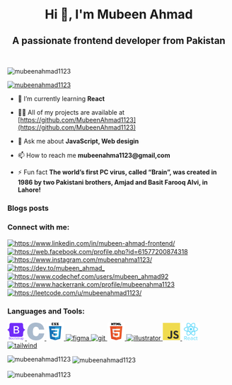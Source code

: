 <h1 align="center">Hi 👋, I'm Mubeen Ahmad</h1>

<h2 align="center">A passionate frontend developer from Pakistan</h2>
<img src="https://media3.giphy.com/media/v1.Y2lkPTc5MGI3NjExZW5odWZoZjg0b2F5ZG1vN2dxNGdiMXBndjU3NHlpZmZ3aDlpMHJvZSZlcD12MV9pbnRlcm5hbF9naWZfYnlfaWQmY3Q9Zw/ZVik7pBtu9dNS/giphy.gif" alt="">

<p align="left"> <img src="https://komarev.com/ghpvc/?username=mubeenahmad1123&label=Profile%20views&color=0e75b6&style=flat" alt="mubeenahmad1123" /> </p>

<p align="left"> <a href="https://github.com/ryo-ma/github-profile-trophy"><img src="https://github-profile-trophy.vercel.app/?username=mubeenahmad1123" alt="mubeenahmad1123" /></a> </p>

- 🌱 I’m currently learning **React**

- 👨‍💻 All of my projects are available at [https://github.com/MubeenAhmad1123](https://github.com/MubeenAhmad1123)

- 💬 Ask me about **JavaScript, Web desigin**

- 📫 How to reach me **mubeenahma1123@gmail,com**

- ⚡ Fun fact **The world’s first PC virus, called “Brain”, was created in 1986 by two Pakistani brothers, Amjad and Basit Farooq Alvi, in Lahore!**

### Blogs posts
<!-- BLOG-POST-LIST:START -->
<!-- BLOG-POST-LIST:END -->

<h3 align="left">Connect with me:</h3>
<p align="left">

<a href="https://linkedin.com/in/https://www.linkedin.com/in/mubeen-ahmad-frontend/" target="blank"><img align="center" src="https://raw.githubusercontent.com/rahuldkjain/github-profile-readme-generator/master/src/images/icons/Social/linked-in-alt.svg" alt="https://www.linkedin.com/in/mubeen-ahmad-frontend/" height="30" width="40" /></a>
<a href="https://fb.com/https://web.facebook.com/profile.php?id=61577200874318" target="blank"><img align="center" src="https://raw.githubusercontent.com/rahuldkjain/github-profile-readme-generator/master/src/images/icons/Social/facebook.svg" alt="https://web.facebook.com/profile.php?id=61577200874318" height="30" width="40" /></a>
<a href="https://instagram.com/https://www.instagram.com/mubeenahma1123/" target="blank"><img align="center" src="https://raw.githubusercontent.com/rahuldkjain/github-profile-readme-generator/master/src/images/icons/Social/instagram.svg" alt="https://www.instagram.com/mubeenahma1123/" height="30" width="40" /></a>
<a href="https://dev.to/https://dev.to/mubeen_ahmad_" target="blank"><img align="center" src="https://raw.githubusercontent.com/rahuldkjain/github-profile-readme-generator/master/src/images/icons/Social/devto.svg" alt="https://dev.to/mubeen_ahmad_" height="30" width="40" /></a>
<a href="https://www.codechef.com/users/https://www.codechef.com/users/mubeen_ahmad92" target="blank"><img align="center" src="https://cdn.jsdelivr.net/npm/simple-icons@3.1.0/icons/codechef.svg" alt="https://www.codechef.com/users/mubeen_ahmad92" height="30" width="40" /></a>
<a href="https://www.hackerrank.com/https://www.hackerrank.com/profile/mubeenahma1123" target="blank"><img align="center" src="https://raw.githubusercontent.com/rahuldkjain/github-profile-readme-generator/master/src/images/icons/Social/hackerrank.svg" alt="https://www.hackerrank.com/profile/mubeenahma1123" height="30" width="40" /></a>
<a href="https://www.leetcode.com/https://leetcode.com/u/mubeenahmad1123/" target="blank"><img align="center" src="https://raw.githubusercontent.com/rahuldkjain/github-profile-readme-generator/master/src/images/icons/Social/leet-code.svg" alt="https://leetcode.com/u/mubeenahmad1123/" height="30" width="40" /></a>
</p>

<h3 align="left">Languages and Tools:</h3>
<p align="left"> <a href="https://getbootstrap.com" target="_blank" rel="noreferrer"> <img src="https://raw.githubusercontent.com/devicons/devicon/master/icons/bootstrap/bootstrap-plain-wordmark.svg" alt="bootstrap" width="40" height="40"/> </a> <a href="https://www.cprogramming.com/" target="_blank" rel="noreferrer"> <img src="https://raw.githubusercontent.com/devicons/devicon/master/icons/c/c-original.svg" alt="c" width="40" height="40"/> </a> <a href="https://www.w3schools.com/css/" target="_blank" rel="noreferrer"> <img src="https://raw.githubusercontent.com/devicons/devicon/master/icons/css3/css3-original-wordmark.svg" alt="css3" width="40" height="40"/> </a> <a href="https://www.figma.com/" target="_blank" rel="noreferrer"> <img src="https://www.vectorlogo.zone/logos/figma/figma-icon.svg" alt="figma" width="40" height="40"/> </a> <a href="https://git-scm.com/" target="_blank" rel="noreferrer"> <img src="https://www.vectorlogo.zone/logos/git-scm/git-scm-icon.svg" alt="git" width="40" height="40"/> </a> <a href="https://www.w3.org/html/" target="_blank" rel="noreferrer"> <img src="https://raw.githubusercontent.com/devicons/devicon/master/icons/html5/html5-original-wordmark.svg" alt="html5" width="40" height="40"/> </a> <a href="https://www.adobe.com/in/products/illustrator.html" target="_blank" rel="noreferrer"> <img src="https://www.vectorlogo.zone/logos/adobe_illustrator/adobe_illustrator-icon.svg" alt="illustrator" width="40" height="40"/> </a> <a href="https://developer.mozilla.org/en-US/docs/Web/JavaScript" target="_blank" rel="noreferrer"> <img src="https://raw.githubusercontent.com/devicons/devicon/master/icons/javascript/javascript-original.svg" alt="javascript" width="40" height="40"/> </a> <a href="https://reactjs.org/" target="_blank" rel="noreferrer"> <img src="https://raw.githubusercontent.com/devicons/devicon/master/icons/react/react-original-wordmark.svg" alt="react" width="40" height="40"/> </a> <a href="https://tailwindcss.com/" target="_blank" rel="noreferrer"> <img src="https://www.vectorlogo.zone/logos/tailwindcss/tailwindcss-icon.svg" alt="tailwind" width="40" height="40"/> </a> </p>

<p><img align="left" src="https://github-readme-stats.vercel.app/api/top-langs?username=mubeenahmad1123&show_icons=true&locale=en&layout=compact" alt="mubeenahmad1123" /></p>

<p>&nbsp;<img align="center" src="https://github-readme-stats.vercel.app/api?username=mubeenahmad1123&show_icons=true&locale=en" alt="mubeenahmad1123" /></p>

<p><img align="center" src="https://github-readme-streak-stats.herokuapp.com/?user=mubeenahmad1123&" alt="mubeenahmad1123" /></p>
